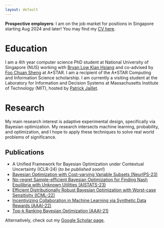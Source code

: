 ```yaml
---
layout: default
---
```

**Prospective employers**: I am on the job market for positions in Singapore starting Aug 2024 and later! You may find my [CV here](./CV.pdf).

# Education
I am a 4th year computer science PhD student at National University of Singapore (NUS) working with [Bryan Low Kian Hsiang](https://www.comp.nus.edu.sg/~lowkh/research.html) and co-advised by [Foo Chuan Sheng](https://ai.stanford.edu/~csfoo/) at A\*STAR. I am a recipient of the A\*STAR Computing and Information Science scholarship. I am currently a visiting student at the Laboratory for Information and Decision Systems at Massachusetts Institute of Technology (MIT), hosted by [Patrick Jaillet](https://web.mit.edu/jaillet/www/).

# Research
My main research interest is adaptive experimental design, specifically via Bayesian optimization. My research intersects machine learning, probability, and optimization, and I hope to apply these techniques to solve real world problems of significance.

## Publications
* A Unified Framework for Bayesian Optimization under Contextual Uncertainty (ICLR-24) (_to be published soon!_)
* [Bayesian Optimization with Cost-varying Variable Subsets (NeurIPS-23)](https://openreview.net/pdf?id=6oiux75UDj)
* [No-regret Sample-efficient Bayesian Optimization for Finding Nash Equilibria with Unknown Utilities (AISTATS-23)](https://proceedings.mlr.press/v206/tay23a/tay23a.pdf)
* [Efficient Distributionally Robust Bayesian Optimization with Worst-case Sensitivity (ICML-22)](https://proceedings.mlr.press/v162/tay22a/tay22a.pdf)
* [Incentivizing Collaboration in Machine Learning via Synthetic Data Rewards (AAAI-22)](https://arxiv.org/pdf/2112.09327.pdf)
* [Top-k Ranking Bayesian Optimization (AAAI-21)](https://arxiv.org/pdf/2012.10688.pdf)

Alternatively, check out my [Google Scholar page](https://scholar.google.com/citations?hl=en&view_op=list_works&gmla=AH70aAXBSlYGItmDrcZ0s9tKk5lqoEQqhiRPd33adg8yOOkV0jPW1J9EO3BcZPxsU60fWQZKjEUMw99zYfWTog&user=OtHhfs8AAAAJ).
